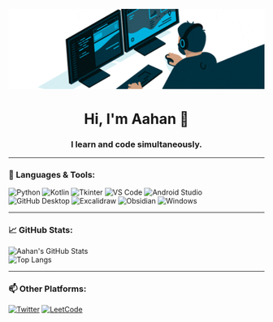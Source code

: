 <p align="center">
  <img src="assets/coding.gif" width="600">
</p>

<h1 align="center">Hi, I'm Aahan 👋</h1>
<h3 align="center">I learn and code simultaneously.</h3>

---

### 🚀 Languages & Tools:
![Python](https://img.shields.io/badge/Python-3776AB?style=for-the-badge&logo=python&logoColor=white) 
![Kotlin](https://img.shields.io/badge/Kotlin-0095D5?style=for-the-badge&logo=kotlin&logoColor=white)
![Tkinter](https://img.shields.io/badge/Tkinter-%230081CB.svg?style=for-the-badge&logo=python&logoColor=white)
![VS Code](https://img.shields.io/badge/VS%20Code-007ACC?style=for-the-badge&logo=visual-studio-code&logoColor=white)
![Android Studio](https://img.shields.io/badge/Android%20Studio-3DDC84?style=for-the-badge&logo=android-studio&logoColor=white)
![GitHub Desktop](https://img.shields.io/badge/GitHub%20Desktop-181717?style=for-the-badge&logo=github&logoColor=white)
![Excalidraw](https://img.shields.io/badge/Excalidraw-000000?style=for-the-badge&logo=excalidraw&logoColor=white)
![Obsidian](https://img.shields.io/badge/Obsidian-483699?style=for-the-badge&logo=obsidian&logoColor=white)
![Windows](https://img.shields.io/badge/Windows-0078D6?style=for-the-badge&logo=windows&logoColor=white)

---

### 📈 GitHub Stats:
![Aahan's GitHub Stats](https://github-readme-stats.vercel.app/api?username=aahan0511&show_icons=true&theme=dark&hide_title=true)  
![Top Langs](https://github-readme-stats.vercel.app/api/top-langs/?username=aahan0511&layout=compact&theme=dark)  

---

### 📫 Other Platforms:
[![Twitter](https://img.shields.io/badge/Twitter-1DA1F2?style=for-the-badge&logo=twitter&logoColor=white)](https://twitter.com/aahan0511)  [![LeetCode](https://img.shields.io/badge/LeetCode-000?style=for-the-badge&logo=leetcode&logoColor=yellow)](https://leetcode.com/aahan0511)
